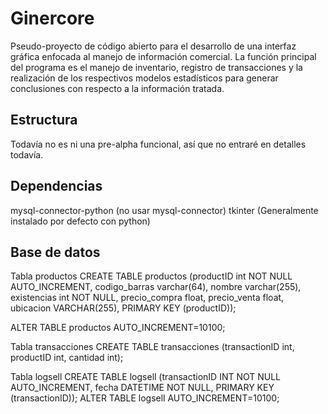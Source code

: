 # Ginercore

Pseudo-proyecto de código abierto para el desarrollo de una interfaz gráfica enfocada al manejo de información comercial. La función principal del programa es el manejo de inventario, registro de transacciones y la realización de los respectivos modelos estadísticos para generar conclusiones con respecto a la información tratada. 


## Estructura

Todavía no es ni una pre-alpha funcional, así que no entraré en detalles todavía.

## Dependencias

mysql-connector-python (no usar mysql-connector)
tkinter (Generalmente instalado por defecto con python)

## Base de datos

Tabla productos
CREATE TABLE productos (productID int NOT NULL AUTO_INCREMENT, codigo_barras varchar(64), nombre varchar(255), existencias int NOT NULL, precio_compra float, precio_venta float, ubicacion VARCHAR(255), PRIMARY KEY (productID));

ALTER TABLE productos AUTO_INCREMENT=10100;

Tabla transacciones
CREATE TABLE transacciones (transactionID int, productID int, cantidad int);

Tabla logsell
CREATE TABLE logsell (transactionID INT NOT NULL AUTO_INCREMENT, fecha DATETIME NOT NULL, PRIMARY KEY (transactionID));
ALTER TABLE logsell AUTO_INCREMENT=10100;
